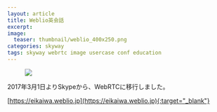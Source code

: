 ```yaml
---
layout: article
title: Weblio英会話
excerpt: 
image:
  teaser: thumbnail/weblio_400x250.png
categories: skyway
tags: skyway webrtc image usercase conf education
---
```


<figure>
	<img src="{{ site.url | replace_first: 'http://', '//' | replace_first: 'https://', '//' }}{{ site.baseurl }}/images/pages/weblio.png">
</figure>

2017年3月1日よりSkypeから、WebRTCに移行しました。

[https://eikaiwa.weblio.jp](https://eikaiwa.weblio.jp){:target="_blank"}
